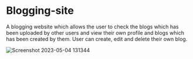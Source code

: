 # Blogging-site

A blogging website which allows the user to check the blogs which has been uploaded by other users and view their own profile and blogs
which has been created by them.
User can create, edit and delete their own blog.


![Screenshot 2023-05-04 131344](https://user-images.githubusercontent.com/86118947/236145965-2accfc67-17d2-4796-9168-54c09d9f4b37.png)
